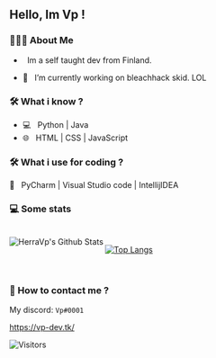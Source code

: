 <h2> Hello, Im Vp ! </h2>

<h3> 👨🏻‍💻 About Me </h3>

- &nbsp; Im a self taught dev from Finland.

- 🤔 &nbsp; I’m currently working on bleachhack skid. LOL

<h3>🛠 What i know ?</h3>

- 💻 &nbsp; Python | Java  
- 🌐 &nbsp; HTML | CSS | JavaScript

<h3>🛠 What i use for coding ?</h3>
🔧 &nbsp; PyCharm | Visual Studio code | IntellijIDEA


<h3>💻 Some stats</h3>
<br>

<img align="left" src="https://github-readme-stats.vercel.app/api?username=HerraVp&include_all_commits=true&count_private=true&show_icons=true&line_height=20&title_color=7A7ADB&icon_color=2234AE&text_color=D3D3D3&bg_color=0,000000,130F40" alt="HerraVp's Github Stats">

[![Top Langs](https://github-readme-stats.vercel.app/api/top-langs/?username=HerraVp&layout=compact&text_color=daf7dc&bg_color=151515)](https://github.com/HerraVp/github-readme-stats)

</br>




<h3>🤔 How to contact me ?</h3>

<p align="left">

My discord: ```Vp#0001```
</p>


 https://vp-dev.tk/
 
 ![Visitors](https://page-views.glitch.me/badge?page_id=HerraVp.visitor-badge.issue.1)
